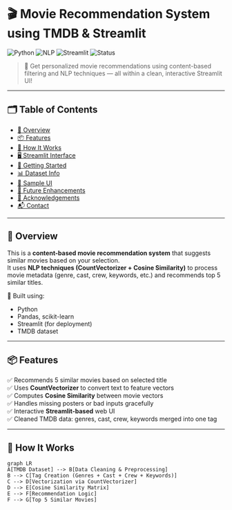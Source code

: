 # 🎬 Movie Recommendation System using TMDB & Streamlit

![Python](https://img.shields.io/badge/Python-3.9+-blue.svg)
![NLP](https://img.shields.io/badge/NLP-CountVectorizer-orange)
![Streamlit](https://img.shields.io/badge/Built%20With-Streamlit-red)
![Status](https://img.shields.io/badge/Project-Completed-success)

> 🎥 Get personalized movie recommendations using content-based filtering and NLP techniques — all within a clean, interactive Streamlit UI!

---

## 🗂️ Table of Contents

- [📖 Overview](#-overview)
- [📦 Features](#-features)
- [🧠 How It Works](#-how-it-works)
- [🖥️ Streamlit Interface](#️-streamlit-interface)
- [🚀 Getting Started](#-getting-started)
- [📊 Dataset Info](#-dataset-info)
- [📸 Sample UI](#-sample-ui)
- [🔮 Future Enhancements](#-future-enhancements)
- [🙌 Acknowledgements](#-acknowledgements)
- [📬 Contact](#-contact)

---

## 📖 Overview

This is a **content-based movie recommendation system** that suggests similar movies based on your selection.  
It uses **NLP techniques (CountVectorizer + Cosine Similarity)** to process movie metadata (genre, cast, crew, keywords, etc.) and recommends top 5 similar titles.

🧠 Built using:
- Python
- Pandas, scikit-learn
- Streamlit (for deployment)
- TMDB dataset

---

## 📦 Features

✅ Recommends 5 similar movies based on selected title  
✅ Uses **CountVectorizer** to convert text to feature vectors  
✅ Computes **Cosine Similarity** between movie vectors  
✅ Handles missing posters or bad inputs gracefully  
✅ Interactive **Streamlit-based** web UI  
✅ Cleaned TMDB data: genres, cast, crew, keywords merged into one tag  

---

## 🧠 How It Works

```mermaid
graph LR
A[TMDB Dataset] --> B[Data Cleaning & Preprocessing]
B --> C[Tag Creation (Genres + Cast + Crew + Keywords)]
C --> D[Vectorization via CountVectorizer]
D --> E[Cosine Similarity Matrix]
E --> F[Recommendation Logic]
F --> G[Top 5 Similar Movies]

